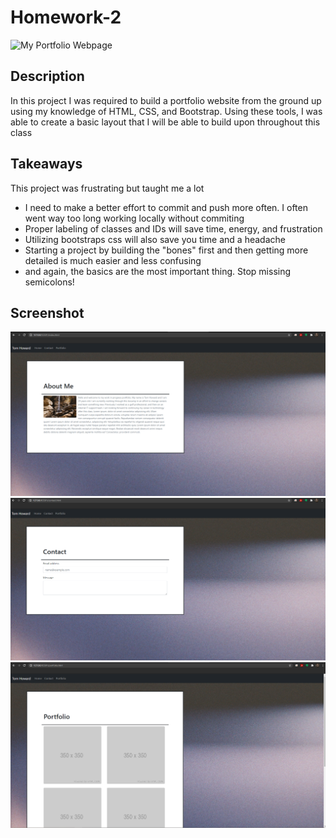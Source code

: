 # Homework-2

![My Portfolio Webpage](https://tomhoward152.github.io/Homework-2/)

## Description
In this project I was required to build a portfolio website from the ground up using my knowledge of HTML, CSS, and Bootstrap. Using these tools, I was able to create a basic layout that I will be able to build upon throughout this class

## Takeaways
This project was frustrating but taught me a lot 
* I need to make a better effort to commit and push more often. I often went way too long working locally without commiting
* Proper labeling of classes and IDs will save time, energy, and frustration
* Utilizing bootstraps css will also save you time and a headache
* Starting a project by building the "bones" first and then getting more detailed is much easier and less confusing
* and again, the basics are the most important thing. Stop missing semicolons!

## Screenshot
![Final Webpage Home](homefinal.png)
![Final Webpage Contact](contactfinal.PNG)
![Final Webpage Portfolio](portfoliofinal.PNG)